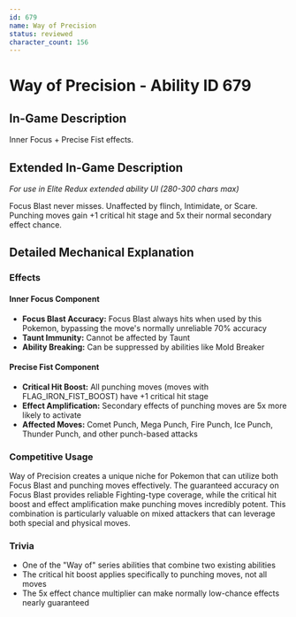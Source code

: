 ```yaml
---
id: 679
name: Way of Precision
status: reviewed
character_count: 156
---
```


# Way of Precision - Ability ID 679

## In-Game Description
Inner Focus + Precise Fist effects.

## Extended In-Game Description
*For use in Elite Redux extended ability UI (280-300 chars max)*

Focus Blast never misses. Unaffected by flinch, Intimidate, or Scare. Punching moves gain +1 critical hit stage and 5x their normal secondary effect chance.

## Detailed Mechanical Explanation

### Effects

#### Inner Focus Component
- **Focus Blast Accuracy:** Focus Blast always hits when used by this Pokemon, bypassing the move's normally unreliable 70% accuracy
- **Taunt Immunity:** Cannot be affected by Taunt
- **Ability Breaking:** Can be suppressed by abilities like Mold Breaker

#### Precise Fist Component  
- **Critical Hit Boost:** All punching moves (moves with FLAG_IRON_FIST_BOOST) have +1 critical hit stage
- **Effect Amplification:** Secondary effects of punching moves are 5x more likely to activate
- **Affected Moves:** Comet Punch, Mega Punch, Fire Punch, Ice Punch, Thunder Punch, and other punch-based attacks

### Competitive Usage

Way of Precision creates a unique niche for Pokemon that can utilize both Focus Blast and punching moves effectively. The guaranteed accuracy on Focus Blast provides reliable Fighting-type coverage, while the critical hit boost and effect amplification make punching moves incredibly potent. This combination is particularly valuable on mixed attackers that can leverage both special and physical moves.

### Trivia

- One of the "Way of" series abilities that combine two existing abilities
- The critical hit boost applies specifically to punching moves, not all moves
- The 5x effect chance multiplier can make normally low-chance effects nearly guaranteed